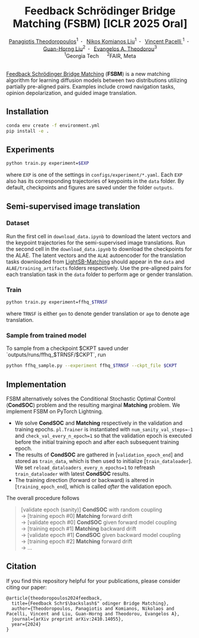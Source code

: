 <h1 align='center'>Feedback Schrödinger Bridge Matching (FSBM) [ICLR 2025 Oral] </h1>
<div align="center">
<a href="https://panostheo98.github.io/" target="_blank">Panagiotis Theodoropoulos</a><sup>1</sup>&ensp;<b>&middot;</b>&ensp;
<a href="https://scholar.google.com/citations?user=cNuoyO4AAAAJ&hl=en" target="_blank">Nikos Komianos Liu</a><sup>1</sup>&ensp;<b>&middot;</b>&ensp;
<a href="https://scholar.google.com/citations?user=imMz-oYAAAAJ&hl=en" target="_blank"> Vincent Pacelli </a><sup>1</sup>&ensp;<b>&middot;</b>&ensp;
  <a href="https://ghliu.github.io/" target="_blank">Guan-Horng Liu</a><sup>2</sup>&ensp;<b>&middot;</b>&ensp;
  <a href="https://sites.gatech.edu/acds/" target="_blank">Evangelos A. Theodorou</a><sup>3</sup><br>
  <sup>1</sup>Georgia Tech &emsp;  <sup>2</sup>FAIR, Meta<br>
</div>

<br>

[Feedback Schrödinger Bridge Matching](https://arxiv.org/abs/2410.14055) (**FSBM**) is a new matching algorithm 
for learning diffusion models between two distributions utilizing partially pre-aligned pairs. 
Examples include crowd navigation tasks, opinion depolarization, and guided image translation.


## Installation
```bash
conda env create -f environment.yml
pip install -e .
```

## Experiments
```bash
python train.py experiment=$EXP 
```
where `EXP` is one of the settings in `configs/experiment/*.yaml`. Each `EXP` also has its corresponding trajectories of keypoints in the `data` folder.
By default, checkpoints and figures are saved under the folder `outputs`.

## Semi-supervised image translation

### Dataset
Run the first cell in `download_data.ipynb` to download the latent vectors and the keypoint trajectories for the semi-supervised image translations. Run the second cell in the `download_data.ipynb` to download the checkpoints for the ALAE.
The latent vectors and the `ALAE` autoencoder for the translation tasks downloaded from [LightSB-Matching](https://github.com/SKholkin/LightSB-Matching/tree/main)
should appear in the `data` and `ALAE/training_artifacts` folders respectively.
Use the pre-aligned pairs for each translation task in the `data` folder to perform age or gender translation. 

### Train
```bash
python train.py experiment=ffhq_$TRNSF
```
where `TRNSF` is either `gen` to denote gender translation or `age` to denote age translation.

### Sample from trained model
To sample from a checkpoint $CKPT saved under `outputs/runs/ffhq_$TRNSF/$CKPT`, run
```bash
python ffhq_sample.py --experiment ffhq_$TRNSF --ckpt_file $CKPT
```

## Implementation

FSBM alternatively solves the Conditional Stochastic Optimal Control (**CondSOC**) problem and the resulting marginal **Matching** problem. We implement FSBM on PyTorch Lightning.

- We solve **CondSOC** and **Matching** respectively in the validation and training epochs. `pl.Trainer` is instantiated with `num_sanity_val_steps=-1` and `check_val_every_n_epoch=1` so that the validation epoch is executed before the initial training epoch and after each subsequent training epoch. 
- The results of **CondSOC** are gathered in [`validation_epoch_end`] and stored as `train_data`, which is then used to initialize [`train_dataloader`]. We set `reload_dataloaders_every_n_epochs=1` to refreash `train_dataloader` with latest **CondSOC** results.
- The training direction (forward or backward) is altered in [`training_epoch_end`], which is called _after_ the validation epoch.

The overall procedure follows

> [validate epoch (sanity)] **CondSOC** with random coupling \
→ [training epoch #0] **Matching** forward drift \
→ [validate epoch #0] **CondSOC** given forward model coupling \
→ [training epoch #1] **Matching** backward drift \
→ [validate epoch #1] **CondSOC** given backward model coupling \
→ [training epoch #2] **Matching** forward drift \
→ ...


## Citation
If you find this repository helpful for your publications,
please consider citing our paper:
```
@article{theodoropoulos2024feedback,
  title={Feedback Schr$\backslash$" odinger Bridge Matching},
  author={Theodoropoulos, Panagiotis and Komianos, Nikolaos and Pacelli, Vincent and Liu, Guan-Horng and Theodorou, Evangelos A},
  journal={arXiv preprint arXiv:2410.14055},
  year={2024}
}
```